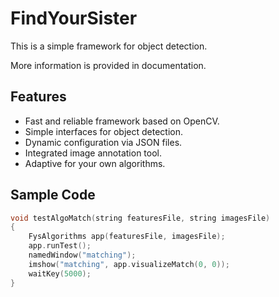 # FindYourSister

This is a simple framework for object detection.

More information is provided in documentation.

## Features

- Fast and reliable framework based on OpenCV.
- Simple interfaces for object detection.
- Dynamic configuration via JSON files.
- Integrated image annotation tool.
- Adaptive for your own algorithms.

## Sample Code

```c++
void testAlgoMatch(string featuresFile, string imagesFile)
{
    FysAlgorithms app(featuresFile, imagesFile);
    app.runTest();
    namedWindow("matching");
    imshow("matching", app.visualizeMatch(0, 0));
    waitKey(5000);
}
```

